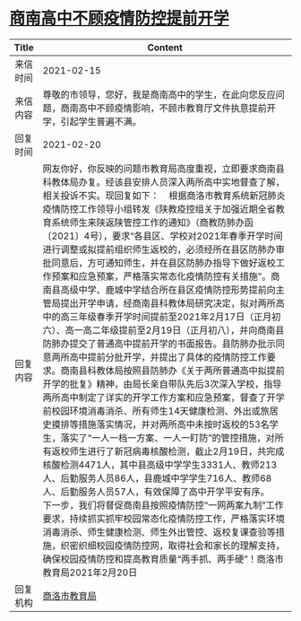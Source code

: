 # <a href="http://www.shangluo.gov.cn/zmhd/ldxxxx.jsp?urltype=leadermail.LeaderMailContentUrl&wbtreeid=1112&leadermailid=6926">商南高中不顾疫情防控提前开学</a>
| Title |                                                                                                                                                                                                                                                                                                                                                                                                                                  Content                                                                                                                                                                                                                                                                                                                                                                                                                                  |
|:-----:|---------------------------------------------------------------------------------------------------------------------------------------------------------------------------------------------------------------------------------------------------------------------------------------------------------------------------------------------------------------------------------------------------------------------------------------------------------------------------------------------------------------------------------------------------------------------------------------------------------------------------------------------------------------------------------------------------------------------------------------------------------------------------------------------------------------------------------------------------------------------------|
| 来信时间  | 2021-02-15                                                                                                                                                                                                                                                                                                                                                                                                                                                                                                                                                                                                                                                                                                                                                                                                                                                                |
| 来信内容  | 尊敬的市领导，您好，我是商南高中的学生，在此向您反应问题，商南高中不顾疫情影响，不顾市教育厅文件执意提前开学，引起学生普遍不满。                                                                                                                                                                                                                                                                                                                                                                                                                                                                                                                                                                                                                                                                                                                                                                                                          |
| 回复时间  | 2021-02-20                                                                                                                                                                                                                                                                                                                                                                                                                                                                                                                                                                                                                                                                                                                                                                                                                                                                |
| 回复内容  | 网友你好，你反映的问题市教育局高度重视，立即要求商南县科教体局办复。经该县安排人员深入两所高中实地督查了解，相关投诉不实。现回复如下：    根据商洛市教育系统新冠肺炎疫情防控工作领导小组转发《陕教疫控组关于加强近期全省教育系统师生来陕返陕管控工作的通知》（商教防肺办函〔2021〕4号），要求“各县区、学校对2021年春季开学时间进行调整或拟提前组织师生返校的，必须经所在县区防肺办审批同意后，方可通知师生，并在县区防肺办指导下做好返校工作预案和应急预案，严格落实常态化疫情防控有关措施”。商南县高级中学、鹿城中学结合所在县区疫情防控形势提前向主管局提出开学申请，经商南县科教体局研究决定，拟对两所高中的高三年级春季开学时间提前至2021年2月17日（正月初六）、高一高二年级提前至2月19日（正月初八），并向商南县防肺办提交了普通高中提前开学的书面报告。县防肺办批示同意两所高中提前分批开学，并提出了具体的疫情防控工作要求。商南县科教体局按照县防肺办《关于两所普通高中拟提前开学的批复》精神，由局长亲自带队先后3次深入学校，指导两所高中制定了详实的开学工作方案和应急预案，督查了开学前校园环境消毒消杀、所有师生14天健康检测、外出或旅居史摸排等措施落实情况，并对两所高中未按时返校的53名学生，落实了“一人一档一方案、一人一盯防”的管控措施，对所有返校师生进行了新冠病毒核酸检测，截止2月19日，共完成核酸检测4471人，其中县高级中学学生3331人、教师213人、后勤服务人员86人，县鹿城中学学生716人、教师68人、后勤服务人员57人，有效保障了高中开学平安有序。    下一步，我们将督促商南县按照疫情防控“一网两案九制”工作要求，持续抓实抓牢校园常态化疫情防控工作，严格落实环境消毒消杀、师生健康检测、师生外出管控、返校复课查验等措施，织密织细校园疫情防控网，取得社会和家长的理解支持，确保校园疫情防控和提高教育质量“两手抓、两手硬”！商洛市教育局2021年2月20日 |
| 回复机构  | <a href="../../categories/agencies/商洛市教育局.md">商洛市教育局</a>                                                                                                                                                                                                                                                                                                                                                                                                                                                                                                                                                                                                                                                                                                                                                                                                                    |